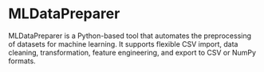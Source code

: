 # MLDataPreparer
MLDataPreparer is a Python-based tool that automates the preprocessing of datasets for machine learning. It supports flexible CSV import, data cleaning, transformation, feature engineering, and export to CSV or NumPy formats.
